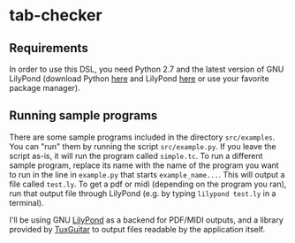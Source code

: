 # tab-checker

## Requirements
In order to use this DSL, you need Python 2.7 and the latest version of GNU LilyPond (download Python [here](https://www.python.ord/downloads/) and LilyPond [here](lilypond.org/website/download.html) or use your favorite package manager).

## Running sample programs
There are some sample programs included in the directory `src/examples`. You can "run" them by running the script `src/example.py`. If you leave the script as-is, it will run the program called `simple.tc`. To run a different sample program, replace its name with the name of the program you want to run in the line in `example.py` that starts `example_name...`. This will output a file called `test.ly`. To get a pdf or midi (depending on the program you ran), run that output file through
LilyPond (e.g. by typing `lilypond test.ly` in a terminal).

I'll be using GNU [LilyPond](lilypond.org) as a backend for PDF/MIDI outputs, and a library provided by [TuxGuitar](www.tuxguitar.com.ar) to output files readable by the application itself.
